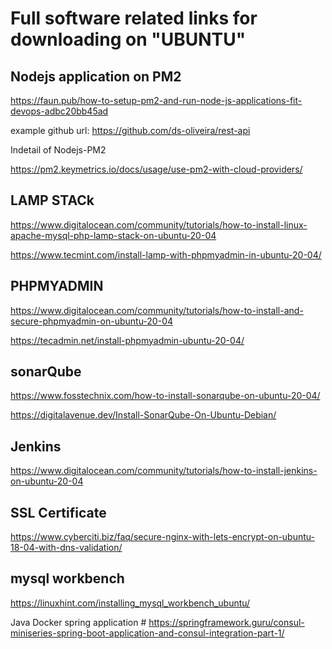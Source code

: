 # Full software related links for downloading on "UBUNTU"

Nodejs application on PM2
----------------------------
https://faun.pub/how-to-setup-pm2-and-run-node-js-applications-fit-devops-adbc20bb45ad

example github url: https://github.com/ds-oliveira/rest-api

Indetail of Nodejs-PM2

https://pm2.keymetrics.io/docs/usage/use-pm2-with-cloud-providers/


LAMP STACk
----------
https://www.digitalocean.com/community/tutorials/how-to-install-linux-apache-mysql-php-lamp-stack-on-ubuntu-20-04

https://www.tecmint.com/install-lamp-with-phpmyadmin-in-ubuntu-20-04/

PHPMYADMIN
-----------
https://www.digitalocean.com/community/tutorials/how-to-install-and-secure-phpmyadmin-on-ubuntu-20-04

https://tecadmin.net/install-phpmyadmin-ubuntu-20-04/

sonarQube
----------
https://www.fosstechnix.com/how-to-install-sonarqube-on-ubuntu-20-04/

https://digitalavenue.dev/Install-SonarQube-On-Ubuntu-Debian/

Jenkins
--------
https://www.digitalocean.com/community/tutorials/how-to-install-jenkins-on-ubuntu-20-04

SSL Certificate
---------------
https://www.cyberciti.biz/faq/secure-nginx-with-lets-encrypt-on-ubuntu-18-04-with-dns-validation/

mysql workbench
----------------
https://linuxhint.com/installing_mysql_workbench_ubuntu/

Java Docker spring application # https://springframework.guru/consul-miniseries-spring-boot-application-and-consul-integration-part-1/


